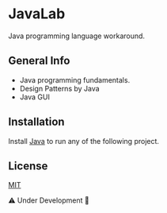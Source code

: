 # JavaLab
Java programming language workaround. 

## General Info
 - Java programming fundamentals.
 - Design Patterns by Java
 - Java GUI 

## Installation
Install [Java](https://www.oracle.com/java/technologies/javase-downloads.html) to run any of the following project.

## License
[MIT](https://choosealicense.com/licenses/mit/)

⚠️ Under Development 🚧
